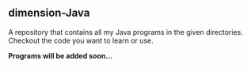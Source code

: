 dimension-Java
---
A repository that contains all my Java programs in the given directories.
Checkout the code you want to learn or use.

<strong> Programs will be added soon... </strong>
